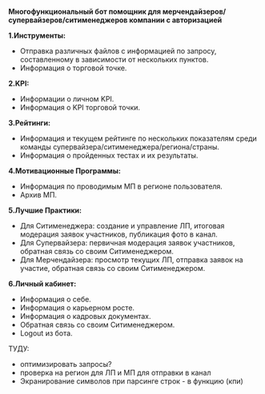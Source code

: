 **Многофункциональный бот помощник для мерчендайзеров/супервайзеров/ситименеджеров компании с авторизацией**

**1.Инструменты:**
- Отправка различных файлов с информацией по запросу, составленному в зависимости от нескольких пунктов.
- Информация о торговой точке.

**2.KPI:**
- Информации о личном KPI.
- Информация о KPI торговой точки.

**3.Рейтинги:**
- Информация и текущем рейтинге по нескольких показателям среди команды супервайзера/ситименеджера/региона/страны.
- Информация о пройденных тестах и их результаты.

**4.Мотивационные Программы:**
- Информация по проводимым МП в регионе пользователя.
- Архив МП.

**5.Лучшие Практики:**
- Для Ситименеджера: создание и управление ЛП, итоговая модерация заявок участников, публикация фото в канал.
- Для Супервайзера: первичная модерация заявок участников, обратная связь со своим Ситименеджером.
- Для Мерчендайзера: просмотр текущих ЛП, отправка заявок на участие, обратная связь со своим Ситименеджером.

**6.Личный кабинет:**
- Информация о себе.
- Информация о карьерном росте.
- Информация о кадровых документах.
- Обратная связь со своим Ситименеджером.
- Logout из бота.


ТУДУ:
- оптимизировать запросы?
- проверка на регион для ЛП и МП для отправки в канал
- Экранирование символов при парсинге строк - в функцию (кпи)